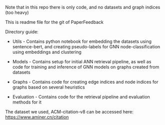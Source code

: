 Note that in this repo there is only code, and no datasets and graph indices (too heavy)

This is readme file for the git of PaperFeedback

Directory guide:

* Utils - Contains python notebook for embedding the datasets using sentence-bert, and creating pseudo-labels for GNN node-classification using embeddings and clustering

* Models - Contains setup for initial ANN retrieval pipeline, as well as code for training and inference of GNN models on graphs created from datasets

* Graphs - Contains code for creating edge indices and node indices for graphs based on several heuristics

* Evaluation - Contains code for the retrieval pipeline and evaluation methods for it

The dataset we used, ACM-citation-v8 can be accessed here: https://www.aminer.cn/citation
